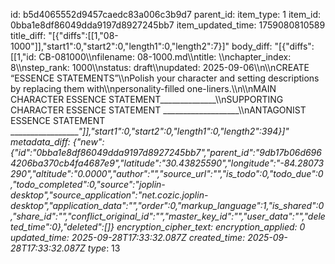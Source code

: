 id: b5d4065552d9457caedc83a006c3b9d7
parent_id: 
item_type: 1
item_id: 0bba1e8df86049dda9197d8927245bb7
item_updated_time: 1759080810589
title_diff: "[{\"diffs\":[[1,\"08-1000\"]],\"start1\":0,\"start2\":0,\"length1\":0,\"length2\":7}]"
body_diff: "[{\"diffs\":[[1,\"id: CB-081000\\\nfilename: 08-1000.md\\\ntitle: \\\nchapter_index: 8\\\nstep_rank: 1000\\\nstatus: draft\\\nupdated: 2025-09-06\\\n\\\nCREATE “ESSENCE STATEMENTS”\\\nPolish your character and setting descriptions by replacing them with\\\npersonality-filled one-liners.\\\n\\\nMAIN CHARACTER ESSENCE STATEMENT______________\\\nSUPPORTING CHARACTER ESSENCE STATEMENT ___________________\\\nANTAGONIST ESSENCE STATEMENT __________________\"]],\"start1\":0,\"start2\":0,\"length1\":0,\"length2\":394}]"
metadata_diff: {"new":{"id":"0bba1e8df86049dda9197d8927245bb7","parent_id":"9db17b06d6964206ba370cb4fa4687e9","latitude":"30.43825590","longitude":"-84.28073290","altitude":"0.0000","author":"","source_url":"","is_todo":0,"todo_due":0,"todo_completed":0,"source":"joplin-desktop","source_application":"net.cozic.joplin-desktop","application_data":"","order":0,"markup_language":1,"is_shared":0,"share_id":"","conflict_original_id":"","master_key_id":"","user_data":"","deleted_time":0},"deleted":[]}
encryption_cipher_text: 
encryption_applied: 0
updated_time: 2025-09-28T17:33:32.087Z
created_time: 2025-09-28T17:33:32.087Z
type_: 13